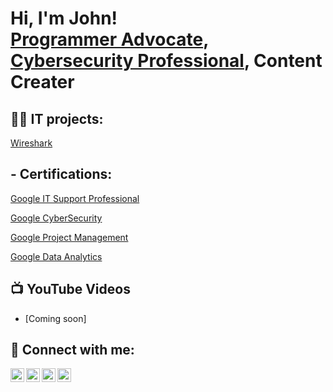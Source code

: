<h1>Hi, I'm John! <br/><a href="https://github.com/John-Hernandez718">Programmer Advocate</a>, <br/><a href="https://www.linkedin.com/in/john-hernandez-539a331a9/">Cybersecurity Professional</a>, <a ">Content Creater</a></h1>

<h2>👨‍💻 IT projects:</h2>

  [Wireshark](https://github.com/John-Hernandez718/Wireshark)

<h2>- Certifications:</h2>


[Google IT Support Professional](https://www.credly.com/badges/0e1b1d01-35d9-45f6-b117-c9e0421735b7/linked_in_profile)

[Google CyberSecurity](https://www.credly.com/badges/29821bff-1311-4697-90a5-905d27503625/linked_in_profile)

[Google Project Management](https://www.credly.com/badges/f6e648d9-018f-483c-a54b-d00362fc3951/linked_in_profile)


[Google Data Analytics](https://www.credly.com/badges/5db17ba2-13b6-4a8a-bfa8-7c61c4e9c468/linked_in_profile)

<h2>📺 YouTube Videos</h2>

- [Coming soon]


<h2> 🤳 Connect with me:</h2>



[twitter]: https://twitter.com/John13Hernandez
[youtube]: https://www.youtube.com/c/joshmadakor
[instagram]: https://www.instagram.com/joshmadakor/
[linkedin]: https://linkedin.com/in/joshmadakor


[<img align="left" alt="John13Hernandez | YouTube" width="22px" src="https://cdn.jsdelivr.net/npm/simple-icons@v3/icons/youtube.svg" />][youtube]
[<img align="left" alt="john-hernandez-539a331a9/ | Twitter" width="22px" src="https://cdn.jsdelivr.net/npm/simple-icons@v3/icons/twitter.svg" />][twitter]
[<img align="left" alt="john-hernandez-539a331a9/ | LinkedIn" width="22px" src="https://cdn.jsdelivr.net/npm/simple-icons@v3/icons/linkedin.svg" />][linkedin]
[<img align="left" alt="john-hernandez-539a331a9/ | Instagram" width="22px" src="https://cdn.jsdelivr.net/npm/simple-icons@v3/icons/instagram.svg" />][instagram]






